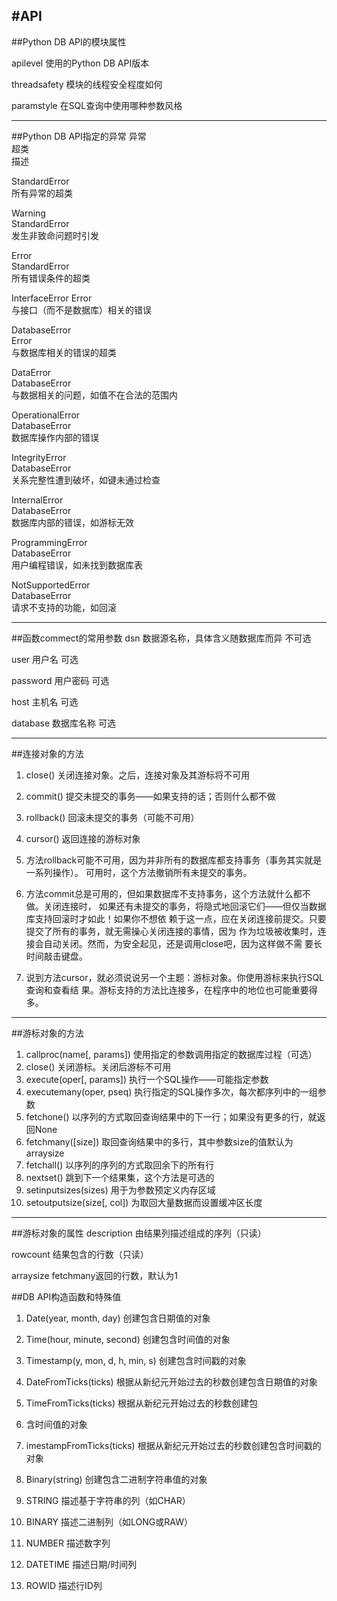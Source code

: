 #API
----
##Python DB API的模块属性   

apilevel 使用的Python DB API版本

threadsafety 模块的线程安全程度如何

paramstyle 在SQL查询中使用哪种参数风格

-----

##Python DB API指定的异常
异常  
超类  
描述

StandardError  
所有异常的超类

Warning  
StandardError  
发生非致命问题时引发

Error  
StandardError  
所有错误条件的超类

InterfaceError 
Error  
与接口（而不是数据库）相关的错误

DatabaseError  
Error  
与数据库相关的错误的超类

DataError  
DatabaseError  
与数据相关的问题，如值不在合法的范围内

OperationalError  
DatabaseError  
数据库操作内部的错误

IntegrityError  
DatabaseError  
关系完整性遭到破坏，如键未通过检查

InternalError  
DatabaseError  
数据库内部的错误，如游标无效

ProgrammingError  
DatabaseError   
用户编程错误，如未找到数据库表

NotSupportedError  
DatabaseError  
请求不支持的功能，如回滚


------

##函数commect的常用参数
dsn 数据源名称，具体含义随数据库而异 不可选

user 用户名 可选

password 用户密码 可选

host 主机名 可选

database 数据库名称 可选

-----
##连接对象的方法
1. close() 关闭连接对象。之后，连接对象及其游标将不可用

2. commit() 提交未提交的事务——如果支持的话；否则什么都不做

3. rollback() 回滚未提交的事务（可能不可用）

4. cursor() 返回连接的游标对象

 1. 方法rollback可能不可用，因为并非所有的数据库都支持事务（事务其实就是一系列操作）。
可用时，这个方法撤销所有未提交的事务。
 2. 方法commit总是可用的，但如果数据库不支持事务，这个方法就什么都不做。关闭连接时，
如果还有未提交的事务，将隐式地回滚它们——但仅当数据库支持回滚时才如此！如果你不想依
赖于这一点，应在关闭连接前提交。只要提交了所有的事务，就无需操心关闭连接的事情，因为
作为垃圾被收集时，连接会自动关闭。然而，为安全起见，还是调用close吧，因为这样做不需
要长时间敲击键盘。
 3. 说到方法cursor，就必须说说另一个主题：游标对象。你使用游标来执行SQL查询和查看结
果。游标支持的方法比连接多，在程序中的地位也可能重要得多。

----
##游标对象的方法
1. callproc(name[, params]) 使用指定的参数调用指定的数据库过程（可选）
2. close() 关闭游标。关闭后游标不可用
3. execute(oper[, params]) 执行一个SQL操作——可能指定参数
4. executemany(oper, pseq) 执行指定的SQL操作多次，每次都序列中的一组参数
5. fetchone() 以序列的方式取回查询结果中的下一行；如果没有更多的行，就返回None
6. fetchmany([size]) 取回查询结果中的多行，其中参数size的值默认为arraysize
7. fetchall() 以序列的序列的方式取回余下的所有行
8. nextset() 跳到下一个结果集，这个方法是可选的
9. setinputsizes(sizes) 用于为参数预定义内存区域
10. setoutputsize(size[, col]) 为取回大量数据而设置缓冲区长度

----
##游标对象的属性
description 由结果列描述组成的序列（只读）

rowcount 结果包含的行数（只读）

arraysize fetchmany返回的行数，默认为1 

##DB API构造函数和特殊值


1. Date(year, month, day) 创建包含日期值的对象



1. Time(hour, minute, second) 创建包含时间值的对象


1. Timestamp(y, mon, d, h, min, s) 创建包含时间戳的对象


1. DateFromTicks(ticks) 根据从新纪元开始过去的秒数创建包含日期值的对象


1. TimeFromTicks(ticks) 根据从新纪元开始过去的秒数创建包

1. 含时间值的对象

1. imestampFromTicks(ticks) 根据从新纪元开始过去的秒数创建包含时间戳的对象

1. Binary(string) 创建包含二进制字符串值的对象

1. STRING 描述基于字符串的列（如CHAR）

1. BINARY 描述二进制列（如LONG或RAW）

1. NUMBER 描述数字列

1. DATETIME 描述日期/时间列

1. ROWID 描述行ID列